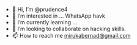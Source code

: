 - 👋 Hi, I’m @prudence4
- 👀 I’m interested in ... WhatsApp havk
- 🌱 I’m currently learning ...
- 💞️ I’m looking to collaborate on hacking skills.
- 📫 How to reach me mirukabernad@gmail.com

<!---
prudence4/prudence4 is a ✨ special ✨ repository because its `README.md` (this file) appears on your GitHub profile.
You can click the Preview link to take a look at your changes.
--->
